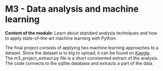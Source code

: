# M3 - Data analysis and machine learning

**Content of the module:** Learn about standard analysis techniques and how to apply state-of-the-art machine learning with Python.

The final project consists of applying two machine learning approaches to a dataset. Since the dataset is to big to upload, it can be found on [Kaggle](https://www.kaggle.com/datasets/hugomathien/soccer). The m3_project_extract.py file is a short commented extract of the analysis. The code connects to the sqllite database and extracts a part of the data.
